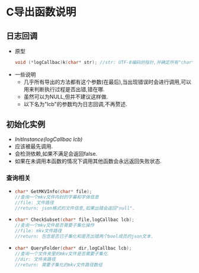 # C导出函数说明

## 日志回调
- 原型
    ```c
    void (*logCallbac)k(char* str); //str: UTF-8编码的指针,并确定所有"char*"数据类型的参数或返回值都为此.
    ```
- 一些说明
  - 几乎所有导出的方法都有这个参数(在最后),当出现错误时会进行调用,可以用来判断执行过程是否出错,错在哪.
  - 虽然可以为NULL,但并不建议这样做.
  - 以下名为"lcb"的参数均为日志回调,不再赘述.

## 初始化实例
- *InitInstance(logCallbac lcb)*
- 应该被最先调用.
- 会检测依赖,如果不满足会返回false.
- 如果在未调用本函数的情况下调用其他函数会永远返回失败状态.

### 查询相关
- ```c
  char* GetMKVInfo(char* file);
  //查询一个mkv文件内封的字幕和字体信息
  //file: 文件路径
  //return: json格式的文件信息,如果出错会返回"null".
  ```
- ```c
  char* CheckSubset(char* file,logCallbac lcb);
  //查询一个mkv文件是否需要子集化操作
  //file: mkv文件路径
  //return: 包含是否已子集化和是否出错两个bool成员的json文本.
  ```
- ```c
  char* QueryFolder(char* dir,logCallbac lcb);
  //查询一个文件夹里的mkv文件是否需要子集化
  //dir: 文件夹路径
  //return: 需要子集化的mkv文件路径数组
  ```